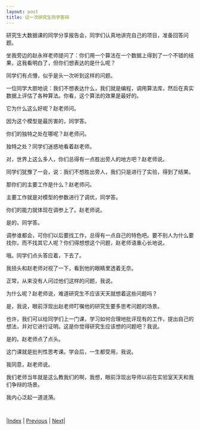 ```yaml
---
layout: post
title: 记一次研究生同学答辩
---
```


研究生大数据课的同学分享报告会，同学们认真地讲完自己的项目，准备回答问题。

坐我旁边的赵永祥老师提问了：你们用一个算法在一个数据上得到了一个不错的结果，这我看明白了，但你们想表达的是什么呢？

同学们有点懵，似乎是头一次听到这样的问题。

一位同学大胆地说：我们不想表达什么，我们就是编程，调用算法库，然后在真实数据上评估了各种算法。你看，这个算法的效果是最好的。

它为什么这么好呢？赵老师问。

因为这个模型是最厉害的，同学答。

你们的独特之处在哪呢？赵老师问。

独特之处？同学们迷惑地看着赵老师。

对，世界上这么多人，你们总得有一点胜出旁人的地方吧？赵老师说。

同学们犹豫了一会，说：我们不想胜出旁人，我们只是进行了实验，得到了结果。

那你们的主要工作是什么？赵老师问。

主要工作就是对模型的参数进行了调优，同学答。

你们的能力就体现在调参上了。赵老师说。

是的，同学答。

调参谁都会，可你们以后要找工作，总得有一点自己的特色吧。要不别人为什么要找你，而不找其它人呢？你们得想想这个问题，赵老师语重心长地说。

哦。同学们点头答应着，下去了。

我扭头和赵老师对视了一下，看到他的眼睛里透着无奈。

正常，从来没有人问过他们这样的问题，我说。

为什么呢？赵老师说，难道研究生不应该天天就想着这些问题吗？

是，我说，眼前浮现出赵老师叮嘱他的研究生要多思考问题的场景。

也许，我们可以给同学们上一门课，学习如何合理地批评现有的工作，提出自己的想法，并对它进行证明。这是你觉得研究生应该想的问题吧？我说。

是的。赵老师点了点头。

这门课就是批判性思考课。学会后，一生都受用，我说。

我同意，赵老师说。

我们老师当年就是这么教我们的啊，我想，眼前浮现出导师以前在实验室天天和我们争辩的场景。

我内心泛起一道涟漪。

<br/>

|[Index](../) | [Previous](../intro) | [Next](2-mid-school)|
